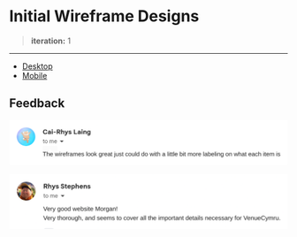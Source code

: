 # Initial Wireframe Designs

> **iteration:** 1

---

* [Desktop](./desktop)
* [Mobile](./mobile)

## Feedback

![Feedback 1](./feedback1.png)

![Feedback 2](./feedback2.png)

